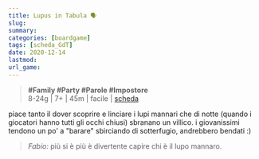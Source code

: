 ```yaml
---
title: Lupus in Tabula 🗣
slug: 
summary: 
categories: [boardgame]
tags: [scheda_GdT]
date: 2020-12-14
lastmod: 
url_game: 
---
```

> **#Family #Party #Parole #Impostore**   
> 8-24g | 7+ | 45m | facile | [scheda](https://boardgamegeek.com/boardgame/63539/lupus-tabula)   

piace tanto il dover scoprire e linciare i lupi mannari che di notte (quando i giocatori hanno tutti gli occhi chiusi) sbranano un villico.
i giovanissimi tendono un po' a "barare" sbirciando di sotterfugio, andrebbero bendati :)

> *Fabio:*
> più si è più è divertente capire chi è il lupo mannaro.


